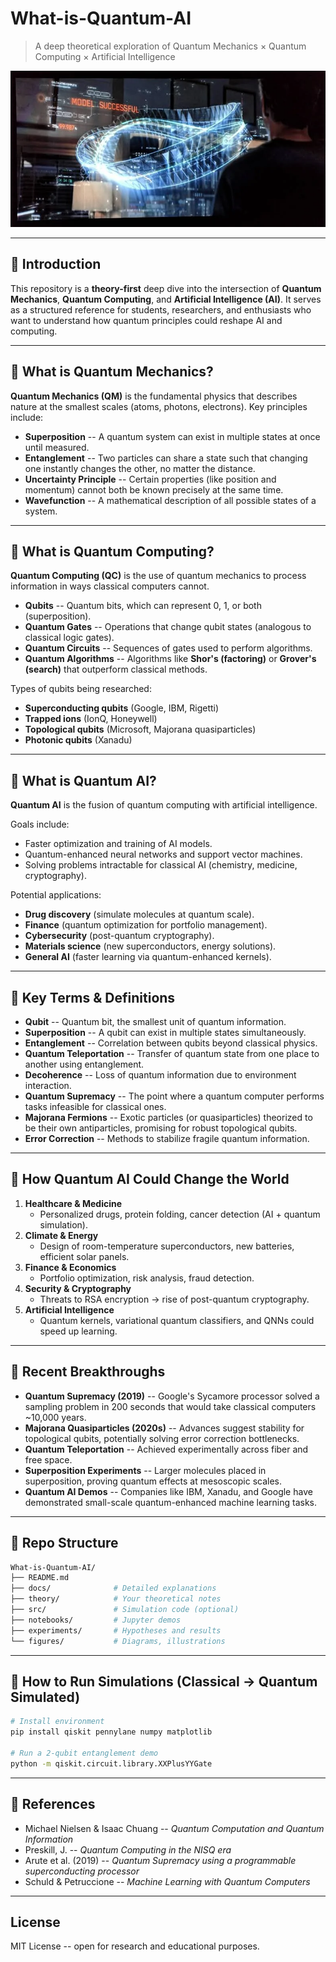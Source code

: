 # What-is-Quantum-AI

> A deep theoretical exploration of Quantum Mechanics × Quantum
> Computing × Artificial Intelligence

![hero](figures/sim.webp)

------------------------------------------------------------------------

## 🔹 Introduction

This repository is a **theory-first** deep dive into the intersection of
**Quantum Mechanics**, **Quantum Computing**, and **Artificial
Intelligence (AI)**.
It serves as a structured reference for students, researchers, and
enthusiasts who want to understand how quantum principles could reshape
AI and computing.

------------------------------------------------------------------------

## 🔹 What is Quantum Mechanics?

**Quantum Mechanics (QM)** is the fundamental physics that describes
nature at the smallest scales (atoms, photons, electrons).
Key principles include:

-   **Superposition** -- A quantum system can exist in multiple states
    at once until measured.
-   **Entanglement** -- Two particles can share a state such that
    changing one instantly changes the other, no matter the distance.
-   **Uncertainty Principle** -- Certain properties (like position and
    momentum) cannot both be known precisely at the same time.
-   **Wavefunction** -- A mathematical description of all possible
    states of a system.

------------------------------------------------------------------------

## 🔹 What is Quantum Computing?

**Quantum Computing (QC)** is the use of quantum mechanics to process
information in ways classical computers cannot.

-   **Qubits** -- Quantum bits, which can represent 0, 1, or both
    (superposition).
-   **Quantum Gates** -- Operations that change qubit states (analogous
    to classical logic gates).
-   **Quantum Circuits** -- Sequences of gates used to perform
    algorithms.
-   **Quantum Algorithms** -- Algorithms like **Shor's (factoring)** or
    **Grover's (search)** that outperform classical methods.

Types of qubits being researched:
- **Superconducting qubits** (Google, IBM, Rigetti)
- **Trapped ions** (IonQ, Honeywell)
- **Topological qubits** (Microsoft, Majorana quasiparticles)
- **Photonic qubits** (Xanadu)

------------------------------------------------------------------------

## 🔹 What is Quantum AI?

**Quantum AI** is the fusion of quantum computing with artificial
intelligence.

Goals include:
- Faster optimization and training of AI models.
- Quantum-enhanced neural networks and support vector machines.
- Solving problems intractable for classical AI (chemistry, medicine,
cryptography).

Potential applications:
- **Drug discovery** (simulate molecules at quantum scale).
- **Finance** (quantum optimization for portfolio management).
- **Cybersecurity** (post-quantum cryptography).
- **Materials science** (new superconductors, energy solutions).
- **General AI** (faster learning via quantum-enhanced kernels).

------------------------------------------------------------------------

## 🔹 Key Terms & Definitions

-   **Qubit** -- Quantum bit, the smallest unit of quantum information.
-   **Superposition** -- A qubit can exist in multiple states
    simultaneously.
-   **Entanglement** -- Correlation between qubits beyond classical
    physics.
-   **Quantum Teleportation** -- Transfer of quantum state from one
    place to another using entanglement.
-   **Decoherence** -- Loss of quantum information due to environment
    interaction.
-   **Quantum Supremacy** -- The point where a quantum computer performs
    tasks infeasible for classical ones.
-   **Majorana Fermions** -- Exotic particles (or quasiparticles)
    theorized to be their own antiparticles, promising for robust
    topological qubits.
-   **Error Correction** -- Methods to stabilize fragile quantum
    information.

------------------------------------------------------------------------

## 🔹 How Quantum AI Could Change the World

1.  **Healthcare & Medicine**
    -   Personalized drugs, protein folding, cancer detection (AI +
        quantum simulation).
2.  **Climate & Energy**
    -   Design of room-temperature superconductors, new batteries,
        efficient solar panels.
3.  **Finance & Economics**
    -   Portfolio optimization, risk analysis, fraud detection.
4.  **Security & Cryptography**
    -   Threats to RSA encryption → rise of post-quantum cryptography.
5.  **Artificial Intelligence**
    -   Quantum kernels, variational quantum classifiers, and QNNs could
        speed up learning.

------------------------------------------------------------------------

## 🔹 Recent Breakthroughs

-   **Quantum Supremacy (2019)** -- Google's Sycamore processor solved a
    sampling problem in 200 seconds that would take classical computers
    \~10,000 years.
-   **Majorana Quasiparticles (2020s)** -- Advances suggest stability
    for topological qubits, potentially solving error correction
    bottlenecks.
-   **Quantum Teleportation** -- Achieved experimentally across fiber
    and free space.
-   **Superposition Experiments** -- Larger molecules placed in
    superposition, proving quantum effects at mesoscopic scales.
-   **Quantum AI Demos** -- Companies like IBM, Xanadu, and Google have
    demonstrated small-scale quantum-enhanced machine learning tasks.

------------------------------------------------------------------------

## 🔹 Repo Structure

``` bash
What-is-Quantum-AI/
├── README.md
├── docs/              # Detailed explanations
├── theory/            # Your theoretical notes
├── src/               # Simulation code (optional)
├── notebooks/         # Jupyter demos
├── experiments/       # Hypotheses and results
└── figures/           # Diagrams, illustrations
```

------------------------------------------------------------------------

## 🔹 How to Run Simulations (Classical → Quantum Simulated)

``` bash
# Install environment
pip install qiskit pennylane numpy matplotlib

# Run a 2-qubit entanglement demo
python -m qiskit.circuit.library.XXPlusYYGate
```

------------------------------------------------------------------------

## 🔹 References

-   Michael Nielsen & Isaac Chuang -- *Quantum Computation and Quantum
    Information*
-   Preskill, J. -- *Quantum Computing in the NISQ era*
-   Arute et al. (2019) -- *Quantum Supremacy using a programmable
    superconducting processor*
-   Schuld & Petruccione -- *Machine Learning with Quantum Computers*

------------------------------------------------------------------------

## License

MIT License -- open for research and educational purposes.
